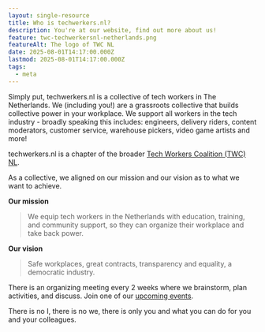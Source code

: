 ```yaml
---
layout: single-resource
title: Who is techwerkers.nl?
description: You're at our website, find out more about us!
feature: twc-techwerkersnl-netherlands.png
featureAlt: The logo of TWC NL
date: 2025-08-01T14:17:00.000Z
lastmod: 2025-08-01T14:17:00.000Z
tags:
  - meta
---
```


Simply put, techwerkers.nl is a collective of tech workers in The Netherlands. We (including you!) are a grassroots collective that builds collective power in your workplace. We support all workers in the tech industry -  broadly speaking this includes: engineers, delivery riders, content moderators, customer service, warehouse pickers, video game artists and more!

techwerkers.nl is a chapter of the broader [Tech Workers Coalition (TWC) NL](https://techworkerscoalition.org/).

As a collective, we aligned on our mission and our vision as to what we want to achieve.

**Our mission**

> We equip tech workers in the Netherlands with education, training, and community support, so they can organize their workplace and take back power.

**Our vision**

> Safe workplaces, great contracts, transparency and equality, a democratic industry.

There is an organizing meeting every 2 weeks where we brainstorm, plan activities, and discuss. Join one of our [upcoming events](/en/events).

There is no I, there is no we, there is only you and what you can do for you and your colleagues.
